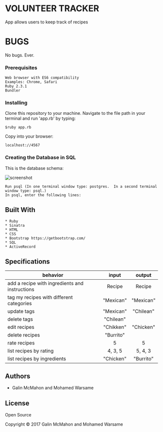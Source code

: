 # VOLUNTEER TRACKER

App allows users to keep track of recipes

# BUGS

No bugs.  Ever.

### Prerequisites

~~~~
Web browser with ES6 compatibility
Examples: Chrome, Safari
Ruby 2.3.1
Bundler
~~~~

### Installing

Clone this repository to your machine.  Navigate to the file path in your terminal and run 'app.rb' by typing:
~~~~
$ruby app.rb
~~~~
Copy into your browser:
~~~~
localhost://4567
~~~~

### Creating the Database in SQL

This is the database schema:
<!-- ![screenshot](https://github.com/GalinMcMahon/Ruby_Recipes/blob/master/public/img/schema.png) -->
![screenshot](https://github.com/mwarsame9/recipes/blob/master/public/img/schema.png)

~~~~
Run psql (In one terminal window type: postgres.  In a second terminal window type: psql.)
In psql, enter the following lines:
~~~~

## Built With

~~~~
* Ruby
* Sinatra
* HTML
* CSS
* Bootstrap https://getbootstrap.com/
* SQL
* ActiveRecord
~~~~

## Specifications

| behavior |  input   |  output  |
|----------|:--------:|:--------:|
|add a recipe with ingredients and instructions|Recipe|Recipe|
|tag my recipes with different categories|"Mexican"|"Mexican"|
|update tags|"Mexican"|"Chilean"|
|delete tags|"Chilean"||
|edit recipes|"Chikken"|"Chicken"|
|delete recipes|"Burrito"||
|rate recipes|5|5|
|list recipes by rating|4, 3, 5|5, 4, 3|
|list recipes by ingredients|"Chicken"|"Burrito"|

## Authors

* Galin McMahon and Mohamed Warsame

## License

Open Source

Copyright © 2017 Galin McMahon and Mohamed Warsame
